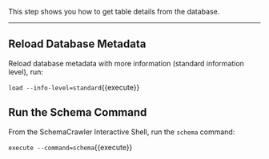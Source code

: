 This step shows you how to get table details from the database.

-----

## Reload Database Metadata

Reload database metadata with more information (standard information level), run:

`load --info-level=standard`{{execute}}

## Run the Schema Command

From the SchemaCrawler Interactive Shell, run the `schema` command:

`execute --command=schema`{{execute}}
